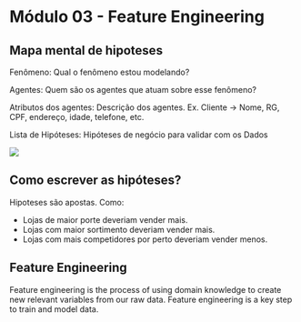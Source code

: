 # Módulo 03 - Feature Engineering

## Mapa mental de hipoteses

Fenômeno: Qual o fenômeno estou modelando?

Agentes: Quem são os agentes que atuam sobre esse fenômeno?

Atributos dos agentes: Descrição dos agentes. Ex. Cliente -> Nome, RG, CPF, endereço, idade, telefone, etc.

Lista de Hipóteses: Hipóteses de negócio para validar com os Dados

![](MindMapHipothesis.png)

## Como escrever as hipóteses?  

  Hipoteses são apostas. Como:

  - Lojas de maior porte deveriam vender mais.
  - Lojas com maior sortimento deveriam vender mais.
  - Lojas com mais competidores por perto deveriam vender menos.

## Feature Engineering

Feature engineering is the process of using domain knowledge to create new relevant variables from our raw data. Feature engineering is a key step to train and model data.
